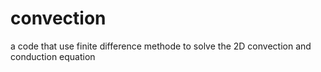 # convection
a code that use finite difference methode to solve the 2D convection and conduction equation
